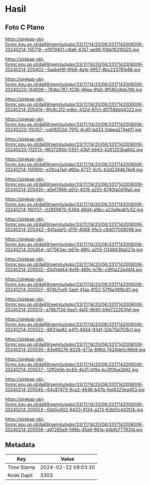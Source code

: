 # Hasil

## Foto C Plano

https://sirekap-obj-formc.kpu.go.id/da69/pemilu/pdpr/33/17/14/20/06/3317142006006-20240214-155718--e1979401-c6a6-4747-ae88-f0bb16319320.jpg

https://sirekap-obj-formc.kpu.go.id/da69/pemilu/pdpr/33/17/14/20/06/3317142006006-20240214-205402--5aabef9f-6fb8-4a1e-9957-8bc233781e88.jpg

https://sirekap-obj-formc.kpu.go.id/da69/pemilu/pdpr/33/17/14/20/06/3317142006006-20240220-144006--78dbc787-f036-46ea-9fa5-9f585c8eb786.jpg

https://sirekap-obj-formc.kpu.go.id/da69/pemilu/pdpr/33/17/14/20/06/3317142006006-20240214-205414--6fc8c2f2-edbc-432d-87c1-d0758bb04322.jpg

https://sirekap-obj-formc.kpu.go.id/da69/pemilu/pdpr/33/17/14/20/06/3317142006006-20240220-110357--ce09252d-7915-4cd0-bd33-0daea274ebf1.jpg

https://sirekap-obj-formc.kpu.go.id/da69/pemilu/pdpr/33/17/14/20/06/3317142006006-20240220-112513--9637290d-0301-43bf-b943-4261203ba842.jpg

https://sirekap-obj-formc.kpu.go.id/da69/pemilu/pdpr/33/17/14/20/06/3317142006006-20240214-155900--e29ca7ad-d60a-4737-9cfc-b2d2384b74e6.jpg

https://sirekap-obj-formc.kpu.go.id/da69/pemilu/pdpr/33/17/14/20/06/3317142006006-20240214-205435--a5ef7966-a5f3-4019-a255-8740fa0d19a5.jpg

https://sirekap-obj-formc.kpu.go.id/da69/pemilu/pdpr/33/17/14/20/06/3317142006006-20240214-160137--02859870-639d-48d4-a9bc-a22a6ea61c52.jpg

https://sirekap-obj-formc.kpu.go.id/da69/pemilu/pdpr/33/17/14/20/06/3317142006006-20240214-205442--641edaf2-d119-4068-91e3-c8d017006098.jpg

https://sirekap-obj-formc.kpu.go.id/da69/pemilu/pdpr/33/17/14/20/06/3317142006006-20240214-205454--bf7563ac-b67e-48fc-a255-0348439a527e.jpg

https://sirekap-obj-formc.kpu.go.id/da69/pemilu/pdpr/33/17/14/20/06/3317142006006-20240214-205502--65d1dd44-6e16-489c-b78c-c8f0a22e44f4.jpg

https://sirekap-obj-formc.kpu.go.id/da69/pemilu/pdpr/33/17/14/20/06/3317142006006-20240214-205507--974b7ce9-3aef-41aa-8152-57f8a39f8c61.jpg

https://sirekap-obj-formc.kpu.go.id/da69/pemilu/pdpr/33/17/14/20/06/3317142006006-20240214-205513--a78b7f3d-6ae1-4a15-9b90-b9d722353fef.jpg

https://sirekap-obj-formc.kpu.go.id/da69/pemilu/pdpr/33/17/14/20/06/3317142006006-20240214-205522--9831ae82-e411-4944-93d1-32b75d7f28c1.jpg

https://sirekap-obj-formc.kpu.go.id/da69/pemilu/pdpr/33/17/14/20/06/3317142006006-20240214-205530--83e99276-9229-477a-896d-7424de5c96b9.jpg

https://sirekap-obj-formc.kpu.go.id/da69/pemilu/pdpr/33/17/14/20/06/3317142006006-20240214-205537--12ff2e5b-bc83-4e31-bf9a-bc3f0fea2b62.jpg

https://sirekap-obj-formc.kpu.go.id/da69/pemilu/pdpr/33/17/14/20/06/3317142006006-20240214-205545--64c87473-9ca2-4648-b47b-fee8323ea403.jpg

https://sirekap-obj-formc.kpu.go.id/da69/pemilu/pdpr/33/17/14/20/06/3317142006006-20240214-205553--0bb5c802-6433-4134-a213-63b51c443f2b.jpg

https://sirekap-obj-formc.kpu.go.id/da69/pemilu/pdpr/33/17/14/20/06/3317142006006-20240214-205558--a97285a9-596b-45a9-861a-44bfb7779314.jpg


## Metadata

| Key        | Value               |
| ---------- | ------------------- |
| Time Stamp | 2024-02-22 09:03:30 |
| Kode Dapil | 3303                |



